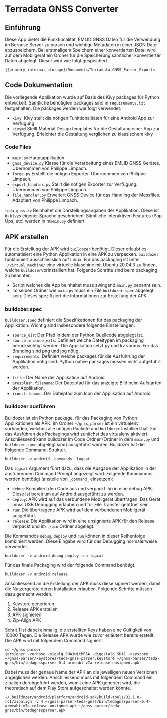 # Terradata GNSS Converter #

## Einführung ##
Diese App bietet die Funktionalität, EMLID GNSS Daten für die Verwendung im Bernese Server zu parsen und wichtige Metadaten in einer JSON Datei abzuspeichern.
Bei erstmaligem Speichern einer konvertierten Datei wird auf dem Mobilgerät ein Ordner für die Speicherung sämtlicher konvertierter Daten abgelegt. Dieser wird wie folgt gespeichert.
```
{$primary_internal_storage}/Documents/Terradata_GNSS_Parser_Exports
```

## Code Dokumentation ##
Die vorliegende Applikation wurde auf Basis des Kivy packages für Python entwickelt. Sämtliche benötigten packages sind in ``requirements.txt`` festgehalten.
Die packages werden wie folgt verwendet. <br>
* `kivy`: Kivy stellt die nötigen Funktionalitäten für eine Android App zur Verfügung
* `kivymd` Stellt Material Design templates für die Gestaltung einer App zur Verfügung. Erleichter die Gestaltung verglichen zu klassischem kivy

### Code Files ###
* `main.py` Hauptapplikation
* `gnss_device.py` Klasse für die Verarbeitung eines EMLID GNSS Gerätes. Übernommen von Philippe Limpach.
* `forge.py` Erstellt die nötigen Exporter. Übernommen von Philippe Limpach.
* `export_handler.py` Stellt die nötigen Exporter zur Verfügung. Übernommen von Philippe Limpach.
* `file_handler.py` Erweitert GNSS Device für das Handling der Messfiles. Adaptiert von Philippe Limpach.

`teda_gnss.kv` Beinhaltet die Darstellungsangaben der Applikation. Diese ist in `kivy`s eigener Sprache geschrieben. Sämtliche Interaktiven Features (Pop Ups, etc) werden in m`main.py` definiert.

## APK erstellen ##
Für die Erstellung der APK wird `buildozer` benötigt. Dieser erlaubt es automatisiert eine Python Applikation in eine APK zu verpacken. `buildozer` funktioniert ausschliesslich auf Linux. Für das packaging ist unter `./virtual_machine/` eine virtuelle Maschine mit Ubuntu 20.04.3 zu finden, welche `buildozer`vorinstalliert hat. Folgende Schritte sind beim packaging zu beachten.
* Script welches die App beinhaltet muss zwingend `main.py` benannt sein.
* Im selben Ordner wie `main.py` muss ein File `buildozer.spec` abgelegt sein. Dieses spezifiziert die Informationen zur Erstellung der APK.

### buildozer.spec ###
`buildozer.spec` definiert die Spezifikationen für das packaging der Applikation. Wichtig sind insbesondere folgende Einstellungen:
* `source_dir`: Der Pfad in dem der Python Quellcode abgelegt ist.
* `source.include_exts`: Definiert welche Dateitypen im packaging berücksichtigt werden. Die Applikation setzt py und kv voraus. Für das Branding sind png und jpg nötig.
* `requirements`: Definiert welche packages für die Ausführung der Applikation nötig sind. Python native packages müssen nicht aufgeführt werden.
</br></br>
* `title`: Der Name der Applikation auf Android
* `presplash.filename`: Der Dateipfad für das anzeigte Bild beim Aufstarten der Applikation.
* `icon.filename`: Der Dateipfad zum Icon der Applikation auf Android

### buildozer ausführen ###
Buildozer ist ein Python package, für das Packaging von Python Applikationen als APK. Im Ordner `~/gnss_parser` ist ein virtualenv vorhanden, welches alle nötigen Packete und `buildozer` installiert hat.
Für das Ausführen des Packagings wird zunächst das virtualenv aktiviert. Anschliessend kann buildozer im Code Ordner (Ordner in dem `main.py` und `buildozer.spec` abgelegt sind) ausgeführt werden. Buildozer hat die Folgende Command-Struktur.
```
buildozer -v android _commands_ logcat
```
Das `logcat` Argument führt dazu, dass die Ausgabe der Applikation in der ausführenden Command Prompt angezeigt wird.
Folgende Kommandos werden bentötigt (anstelle von `_command_` einsetzen):
* `debug`: Kompiliert den Code aus und verpackt ihn in eine debug APK. Diese ist bereit um auf Android ausgeführt zu werden.
* `deploy`: APK wird auf das verbundene Mobilgerät übertragen. Das Gerät muss USB Debugging erlauben und für File Transfer geöffnet sein.
* `run`: Die übertragene APK wird auf dem verbundenen Mobilgerät ausgeführt.
* `release`: Die Applikation wird in eine unsignierte APK für den Release verpackt und im `./bin` Ordner abgelegt.

Die Kommandos `debug`, `deploy` und `run` können in dieser Reihenfolge kombiniert werden. Diese Eingabe wird für das Debugging normalerweise verwendet.
```
buildozer -v android debug deploy run logcat
```

Für das finale Packaging wird der folgende Command benötigt.
```
buildozer -v android release
```
Anschliessend an die Erstellung der APK muss diese signiert werden, damit die Nutzergeräte deren Installation erlauben. Folgende Schritte müssen dazu gemacht werden.
1. Keystore generieren
2. Release APK erstellen
3. APK signieren
4. Zip-Align APK

Schrit 1 ist dabei einmalig, die erstellten Keys haben eine Gültigkeit von 10000 Tagen. Die Release APK wurde wie zuvor erläutert bereits erstellt.</br>
Die APK wird mit folgendem Command signiert.
```
cd ~/gnss-parser
jarsigner -verbose -sigalg SHA1withRSA -digestalg SHA1 -keystore ~/gnss-parser/keystores/teda-gnss-parser.keystore ~/gnss-parser/teda-gnss/bin/tedagnssparser-0.4-armeabi-v7a-release-unsigned.apk
```
Dabei muss der genaue Name der APK an die jeweiligen neuen Versionen angeglichen werden. Anschliessend muss mit folgendem Command ein zipalign durchgeführt werden, womit eine APK generiert wird, die theoretisch auf dem Play Store aufgeschaltet werden könnte.
```
~/.buildozer/android/platform/android-sdk/build-tools/32.1.0-rc1/zipalign -v 4 ~/gnss-parser/teda-gnss/bin/tedagnssparser-0.4-armeabi-v7a-release-unsigned.apk ~/gnss-parser/teda-gnss/bin/tedagnssparser.apk
```
